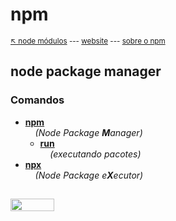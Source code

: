 # npm 

<sub>[:arrow_upper_left: node módulos](../../readme.md)  --- [website](https://www.npmjs.com/)  --- [sobre o npm](about.md)<sub>

## node package manager

### Comandos
- [**npm**](cnpm.md) <br/>&nbsp;&nbsp;&nbsp;&nbsp;*(Node Package **M**anager)*
    - [**run**](../run.md)<br/>&nbsp;&nbsp;&nbsp;&nbsp;*(executando pacotes)*
- [**npx**](cnpx.md) <br/>&nbsp;&nbsp;&nbsp;&nbsp;*(Node Package e**X**ecutor)*

<sup></sup>
---
<image src="../../../imgs/nodejs-npm-icon.svg" height="20" width="70"/>
